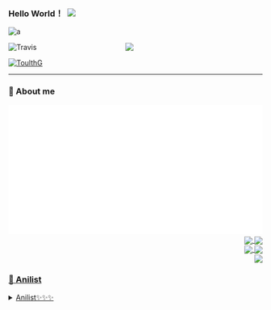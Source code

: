 ### Hello World！ &nbsp;<img src="https://github.com/TheDudeThatCode/TheDudeThatCode/blob/master/Assets/Earth.gif" width="23px"> <a id="a">
![a](https://capsule-render.vercel.app/api?type=waving&height=200&text=GoodDay!&fontAlign=80&fontAlignY=40&color=gradient)

![Travis](https://steam-stat.vercel.app/api?profileName=FengirkG)
[<img align="right" width="54%" src="https://github-readme-stats.vercel.app/api?username=ToulthG&bg_color=30,e96443,904e95&title_color=fff&text_color=fff">](https://github.com/anuraghazra/github-readme-stats)

[![ToulthG](https://github-profile-trophy.vercel.app/?username=ToulthG&theme=dracula)](https://github.com/ToulthG/github-profile-trophy)

---
### 📮 About me
<div>
    <div align="left">
        <img src="https://github.com/lowlighter/lowlighter/blob/master/metrics.plugin.anilist.characters.svg">
        </div>
<div align="right">
    <a href="https://twitter.com/GToulth"><img align="center" src="https://img.shields.io/badge/twitter-1DA1F2.svg?style=for-the-badge&logo=twitter&logoColor=ffffff">
    <a href="https://steamcommunity.com/id/FengirkG/"><img align="center" src="https://img.shields.io/badge/Steam-1101981821?style=for-the-badge&logo=steam&logoColor=white"><br>
    <a href="https://steamcommunity.com/id/FengirkG/"><img align="center" src="https://img.shields.io/badge/Counter_Strike-000000?style=for-the-badge&logo=counter-strike&logoColor=white">
    <a href="mailto:gxf1034512354@gmail.com"><img align="center" src="https://img.shields.io/badge/-gmail-c14438?style=for-the-badge&logo=Gmail&logoColor=ffffff"><br>
  <a href="https://count.getloli.com"><img align="center" src="https://count.getloli.com/get/@ToulthG?theme=rule34">
</div>
        </div>     
        
        
  ### 🎈 Anilist
  <details><summary>Anilist✨✨✨</summary>
  <td align="center">
    <img src="https://github.com/lowlighter/lowlighter/blob/master/metrics.plugin.anilist.svg">
    <details><summary>Manga version</summary>
      <img src="https://github.com/lowlighter/lowlighter/blob/master/metrics.plugin.anilist.manga.svg">
    </details>
    <img width="900" height="1" alt="">
  </td>
</details>
